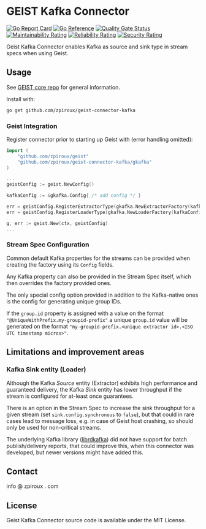 # GEIST Kafka Connector
<div>

[![Go Report Card](https://goreportcard.com/badge/github.com/zpiroux/geist-connector-kafka)](https://goreportcard.com/report/github.com/zpiroux/geist-connector-kafka)
[![Go Reference](https://pkg.go.dev/badge/github.com/zpiroux/geist-connector-kafka.svg)](https://pkg.go.dev/github.com/zpiroux/geist-connector-kafka)
[![Quality Gate Status](https://sonarcloud.io/api/project_badges/measure?project=zpiroux_geist-connector-kafka&metric=alert_status)](https://sonarcloud.io/summary/new_code?id=zpiroux_geist-connector-kafka)
[![Maintainability Rating](https://sonarcloud.io/api/project_badges/measure?project=zpiroux_geist-connector-kafka&metric=sqale_rating)](https://sonarcloud.io/summary/new_code?id=zpiroux_geist-connector-kafka)
[![Reliability Rating](https://sonarcloud.io/api/project_badges/measure?project=zpiroux_geist-connector-kafka&metric=reliability_rating)](https://sonarcloud.io/summary/new_code?id=zpiroux_geist-connector-kafka)
[![Security Rating](https://sonarcloud.io/api/project_badges/measure?project=zpiroux_geist-connector-kafka&metric=security_rating)](https://sonarcloud.io/summary/new_code?id=zpiroux_geist-connector-kafka)

</div>

Geist Kafka Connector enables Kafka as source and sink type in stream specs when using Geist.
## Usage
See [GEIST core repo](https://github.com/zpiroux/geist) for general information.

Install with:
```sh
go get github.com/zpiroux/geist-connector-kafka
```

### Geist Integration

Register connector prior to starting up Geist with (error handling omitted):
```go
import (
	"github.com/zpiroux/geist"
	"github.com/zpiroux/geist-connector-kafka/gkafka"
)

...
geistConfig := geist.NewConfig()

kafkaConfig := &gkafka.Config{ /* add config */ }

err = geistConfig.RegisterExtractorType(gkafka.NewExtractorFactory(kafkaConfig))
err = geistConfig.RegisterLoaderType(gkafka.NewLoaderFactory(kafkaConfig))

g, err := geist.New(ctx, geistConfig)
...
```

### Stream Spec Configuration

Common default Kafka properties for the streams can be provided when creating the factory using its `Config` fields.

Any Kafka property can also be provided in the Stream Spec itself, which then overrides the factory provided ones.

The only special config option provided in addition to the Kafka-native ones is the config for generating unique group IDs.

If the `group.id` property is assigned with a value on the format `"@UniqueWithPrefix.my-groupid-prefix"` a unique `group.id` value will be generated on the format `"my-groupid-prefix.<unique extractor id>.<ISO UTC timestamp micros>"`.


## Limitations and improvement areas

### Kafka Sink entity (Loader)
Although the Kafka _Source_ entity (Extractor) exhibits high performance and guaranteed delivery, the Kafka _Sink_ entity has lower throughput if the stream is configured for at-least once guarantees. 

There is an option in the Stream Spec to increase the sink throughput for a given stream (set `sink.config.synchronous` to `false`), but that could in rare cases lead to message loss, e.g. in case of Geist host crashing, so should only be used for non-critical streams.

The underlying Kafka library ([librdkafka](https://github.com/edenhill/librdkafka)) did not have support for batch publish/delivery reports, that could improve this, when this connector was developed, but newer versions might have added this.


## Contact
info @ zpiroux . com

## License
Geist Kafka Connector source code is available under the MIT License.
